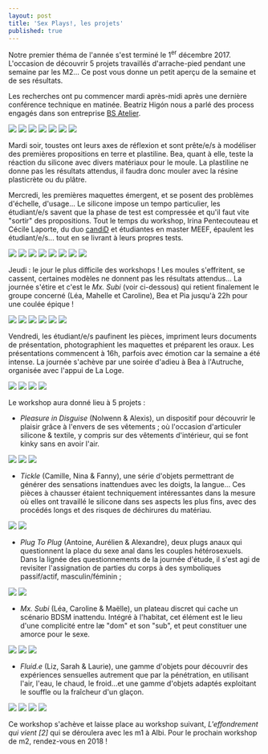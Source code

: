 ```yaml
---
layout: post
title: 'Sex Plays!, les projets'
published: true
---
```


<p>Notre premier théma de l'année s'est terminé le 1<sup>er</sup> décembre 2017. L'occasion de découvrir 5 projets travaillés d'arrache-pied pendant une semaine par les M2... Ce post vous donne un petit aperçu de la semaine et de ses résultats.</p>

<p>Les recherches ont pu commencer mardi après-midi après une dernière conférence technique en matinée. Beatriz Higón nous a parlé des process engagés dans son entreprise <a href="https://www.bsatelier.com/en/">BS Atelier</a>.</p>

<img src="/../img/2017_12/2017_12_wks_sexplays/SEXPLAYS_wks-01-1.jpg"/>
<img src="/../img/2017_12/2017_12_wks_sexplays/SEXPLAYS_wks-01-2.jpg"/>
<img src="/../img/2017_12/2017_12_wks_sexplays/SEXPLAYS_wks-01-3.jpg"/>
<img src="/../img/2017_12/2017_12_wks_sexplays/SEXPLAYS_wks-01-4.jpg"/>
<img src="/../img/2017_12/2017_12_wks_sexplays/SEXPLAYS_wks-01-5.jpg"/>
<img src="/../img/2017_12/2017_12_wks_sexplays/SEXPLAYS_wks-01-6.jpg"/>
<img src="/../img/2017_12/2017_12_wks_sexplays/SEXPLAYS_wks-01-7.jpg"/>

<p>Mardi soir, toustes ont leurs axes de réflexion et sont prête/e/s à modéliser des premières propositions en terre et plastiline. Bea, quant à elle, teste la réaction du silicone avec divers matériaux pour le moule. La plastiline ne donne pas les résultats attendus, il faudra donc mouler avec la résine plasticrète ou du plâtre. </p>

<p>Mercredi, les premières maquettes émergent, et se posent des problèmes d'échelle, d'usage... Le silicone impose un tempo particulier, les étudiant/e/s savent que la phase de test est compressée et qu'il faut vite "sortir" des propositions. Tout le temps du workshop, Irina Pentecouteau et Cécile Laporte, du duo <a href="http://candid-project.com/">candiD</a> et étudiantes en master MEEF, épaulent les étudiant/e/s... tout en se livrant à leurs propres tests.</p>

<img src="/../img/2017_12/2017_12_wks_sexplays/SEXPLAYS_wks-02-1.jpg"/>
<img src="/../img/2017_12/2017_12_wks_sexplays/SEXPLAYS_wks-02-2.jpg"/>
<img src="/../img/2017_12/2017_12_wks_sexplays/SEXPLAYS_wks-02-3.jpg"/>
<img src="/../img/2017_12/2017_12_wks_sexplays/SEXPLAYS_wks-02-4.jpg"/>
<img src="/../img/2017_12/2017_12_wks_sexplays/SEXPLAYS_wks-02-5.jpg"/>
<img src="/../img/2017_12/2017_12_wks_sexplays/SEXPLAYS_wks-02-6.jpg"/>
<img src="/../img/2017_12/2017_12_wks_sexplays/SEXPLAYS_wks-02-7.jpg"/>
<img src="/../img/2017_12/2017_12_wks_sexplays/SEXPLAYS_wks-02-8.jpg"/>

<p>Jeudi : le jour le plus difficile des workshops ! Les moules s'effritent, se cassent, certaines modèles ne donnent pas les résultats attendus... La journée s'étire et c'est le <em>Mx. Subi</em> (voir ci-dessous) qui retient finalement le groupe concerné (Léa, Mahelle et Caroline), Bea et Pia jusqu'à 22h pour une coulée épique !</p>

<img src="/../img/2017_12/2017_12_wks_sexplays/SEXPLAYS_wks-03-1.jpg"/>
<img src="/../img/2017_12/2017_12_wks_sexplays/SEXPLAYS_wks-03-2.jpg"/>
<img src="/../img/2017_12/2017_12_wks_sexplays/SEXPLAYS_wks-03-3.jpg"/>
<img src="/../img/2017_12/2017_12_wks_sexplays/SEXPLAYS_wks-03-4.jpg"/>
<img src="/../img/2017_12/2017_12_wks_sexplays/SEXPLAYS_wks-03-5.jpg"/>
<img src="/../img/2017_12/2017_12_wks_sexplays/SEXPLAYS_wks-03-6.jpg"/>

<p>Vendredi, les étudiant/e/s paufinent les pièces, impriment leurs documents de présentation, photographient les maquettes et préparent les oraux. Les présentations commencent à 16h, parfois avec émotion car la semaine a été intense. La journée s'achève par une soirée d'adieu à Bea à l'Autruche, organisée avec l'appui de La Loge.</p>

<img src="/../img/2017_12/2017_12_wks_sexplays/SEXPLAYS_wks-04-1.jpg"/>
<img src="/../img/2017_12/2017_12_wks_sexplays/SEXPLAYS_wks-04-3.jpg"/>
<img src="/../img/2017_12/2017_12_wks_sexplays/SEXPLAYS_wks-04-4.jpg"/>
<img src="/../img/2017_12/2017_12_wks_sexplays/SEXPLAYS_wks-04-2.jpg"/>

Le workshop aura donné lieu à 5 projets : 
- <em>Pleasure in Disguise</em> (Nolwenn & Alexis), un dispositif pour découvrir le plaisir grâce à l'envers de ses vêtements ; où l'occasion d'articuler silicone & textile, y compris sur des vêtements d'intérieur, qui se font kinky sans en avoir l'air. 
<img src="/../img/2017_12/2017_12_wks_sexplays/SEXPLAYS_wks-pleasure-1.jpg"/>
<img src="/../img/2017_12/2017_12_wks_sexplays/SEXPLAYS_wks-pleasure-2.jpg"/>
<img src="/../img/2017_12/2017_12_wks_sexplays/SEXPLAYS_wks-pleasure-3.jpg"/>

- <em>Tickle</em> (Camille, Nina & Fanny), une série d'objets permettrant de générer des sensations inattendues avec les doigts, la langue... Ces pièces à chausser étaient techniquement intéressantes dans la mesure où elles ont travaillé le silicone dans ses aspects les plus fins, avec des procédés longs et des risques de déchirures du matériau.
<img src="/../img/2017_12/2017_12_wks_sexplays/SEXPLAYS_wks-tickle-1.jpg"/>
<img src="/../img/2017_12/2017_12_wks_sexplays/SEXPLAYS_wks-tickle-2.jpg"/>

- <em>Plug To Plug</em> (Antoine, Aurélien & Alexandre), deux plugs anaux qui questionnent la place du sexe anal dans les couples hétérosexuels. Dans la lignée des questionnements de la journée d'étude, il s'est agi de revisiter l'assignation de parties du corps à des symboliques passif/actif, masculin/féminin ; 
<img src="/../img/2017_12/2017_12_wks_sexplays/SEXPLAYS_wks-plug-1.jpg"/>
<img src="/../img/2017_12/2017_12_wks_sexplays/SEXPLAYS_wks-plug-2.jpg"/>

- <em>Mx. Subi</em> (Léa, Caroline & Maëlle), un plateau discret qui cache un scénario BDSM inattendu. Intégré à l'habitat, cet élément est le lieu d'une complicité entre læ "dom" et son "sub", et peut constituer une amorce pour le sexe.
<img src="/../img/2017_12/2017_12_wks_sexplays/SEXPLAYS_wks-subi-1.jpg"/>
<img src="/../img/2017_12/2017_12_wks_sexplays/SEXPLAYS_wks-subi-2.jpg"/>
<img src="/../img/2017_12/2017_12_wks_sexplays/SEXPLAYS_wks-subi-3.jpg"/>

- <em>Fluid.e</em> (Liz, Sarah & Laurie), une gamme d'objets pour découvrir des expériences sensuelles autrement que par la pénétration, en utilisant l'air, l'eau, le chaud, le froid...et une gamme d'objets adaptés exploitant le souffle ou la fraîcheur d'un glaçon.
<img src="/../img/2017_12/2017_12_wks_sexplays/SEXPLAYS_wks-fluide-1.jpg"/>
<img src="/../img/2017_12/2017_12_wks_sexplays/SEXPLAYS_wks-fluide-2.jpg"/>
<img src="/../img/2017_12/2017_12_wks_sexplays/SEXPLAYS_wks-fluide-3.jpg"/>
<img src="/../img/2017_12/2017_12_wks_sexplays/SEXPLAYS_wks-fluide-4.jpg"/>

Ce workshop s'achève et laisse place au workshop suivant, <em>L'effondrement qui vient [2]</em> qui se déroulera avec les m1 à Albi. Pour le prochain workshop de m2, rendez-vous en 2018 !





 